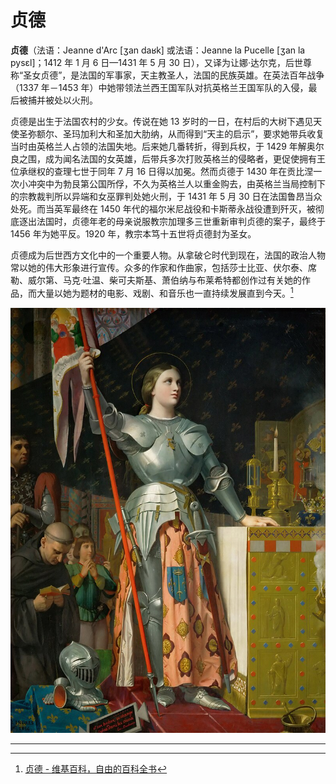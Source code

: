 # 贞德

**贞德**（法语：Jeanne d'Arc [ʒan daʁk] 或法语：Jeanne la Pucelle [ʒan la pysɛl]；1412 年 1 月 6 日—1431 年 5 月 30 日），又译为让娜·达尔克，后世尊称“圣女贞德”，是法国的军事家，天主教圣人，法国的民族英雄。在英法百年战争（1337 年－1453 年）中她带领法兰西王国军队对抗英格兰王国军队的入侵，最后被捕并被处以火刑。

贞德是出生于法国农村的少女。传说在她 13 岁时的一日，在村后的大树下遇见天使圣弥额尔、圣玛加利大和圣加大肋纳，从而得到“天主的启示”，要求她带兵收复当时由英格兰人占领的法国失地。后来她几番转折，得到兵权，于 1429 年解奥尔良之围，成为闻名法国的女英雄，后带兵多次打败英格兰的侵略者，更促使拥有王位承继权的查理七世于同年 7 月 16 日得以加冕。然而贞德于 1430 年在贡比涅一次小冲突中为勃艮第公国所俘，不久为英格兰人以重金购去，由英格兰当局控制下的宗教裁判所以异端和女巫罪判处她火刑，于 1431 年 5 月 30 日在法国鲁昂当众处死。而当英军最终在 1450 年代的福尔米尼战役和卡斯蒂永战役遭到歼灭，被彻底逐出法国时，贞德年老的母亲说服教宗加理多三世重新审判贞德的案子，最终于 1456 年为她平反。1920 年，教宗本笃十五世将贞德封为圣女。

贞德成为后世西方文化中的一个重要人物。从拿破仑时代到现在，法国的政治人物常以她的伟大形象进行宣传。众多的作家和作曲家，包括莎士比亚、伏尔泰、席勒、威尔第、马克·吐温、柴可夫斯基、萧伯纳与布莱希特都创作过有关她的作品，而大量以她为题材的电影、戏剧、和音乐也一直持续发展直到今天。[^1]

![jeanne_d_arc](../images/jeanne_d_arc.jpg)

---

[^1]: [贞德 - 维基百科，自由的百科全书](https://zh.wikipedia.org/zh-hans/%E8%B2%9E%E5%BE%B7)

